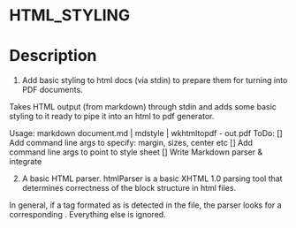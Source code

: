 # HTML_STYLING

# Description

1. Add basic styling to html docs (via stdin) to prepare them for turning into PDF documents.

  Takes HTML output (from markdown) through stdin and adds some basic styling to it ready to pipe it into an html to pdf generator.

  Usage:
  markdown document.md | mdstyle | wkhtmltopdf - out.pdf
  ToDo:
  [] Add command line args to specify: margin, sizes, center etc [] Add command line args to point to style sheet [] Write Markdown parser & integrate

2. A basic HTML parser.
  htmlParser is a basic XHTML 1.0 parsing tool that determines correctness
  of the block structure in html files.

  In general, if a tag formated as <tag> is detected in the file,
  the parser looks for a corresponding </tag>. Everything else is ignored.